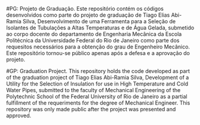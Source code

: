 #PG: Projeto de Graduação.
Este repositório contém os códigos desenvolvidos como parte do projeto de graduação de Tiago Elias Abi-Ramia Silva, Desenvolvimento de uma Ferramenta para a Seleção de Isolantes de Tubulações a Altas Temperaturas e de Água Gelada, submetido ao corpo docente do departamento de Engenharia Mecânica da Escola Politécnica da Universidade Federal do Rio de Janeiro como parte dos requesitos necessários para a obtenção do grau de Engenheiro Mecânico. Este repositório tornou-se público apenas após a defesa e a aprovação do projeto.

#GP: Graduation Project.
This repository holds the code developed as part of the graduation project of Tiago Elias Abi-Ramia Silva, Development of a Utility for the Selection of Insulation for use in High Temperature and Cold Water Pipes, submitted to the faculty of Mechanical Engineering of the Polytechnic School of the Federal University of Rio de Janeiro as a partial fulfillment of the requeriments for the degree of Mechanical Engineer. This repository was only made public after the project was presented and approved.

